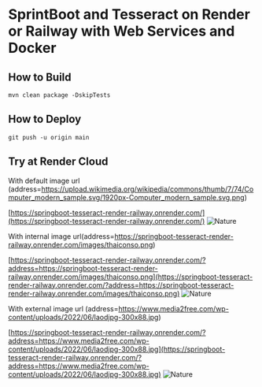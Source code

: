 # SprintBoot and Tesseract on Render or Railway with Web Services and Docker

## How to Build

```
mvn clean package -DskipTests
```

## How to Deploy

```
git push -u origin main
```

## Try at Render Cloud

With default image url (address=https://upload.wikimedia.org/wikipedia/commons/thumb/7/74/Computer_modern_sample.svg/1920px-Computer_modern_sample.svg.png)

[https://springboot-tesseract-render-railway.onrender.com/](https://springboot-tesseract-render-railway.onrender.com/)
![Nature](https://upload.wikimedia.org/wikipedia/commons/thumb/7/74/Computer_modern_sample.svg/1920px-Computer_modern_sample.svg.png)

With internal image url(address=https://springboot-tesseract-render-railway.onrender.com/images/thaiconso.png)

[https://springboot-tesseract-render-railway.onrender.com/?address=https://springboot-tesseract-render-railway.onrender.com/images/thaiconso.png](https://springboot-tesseract-render-railway.onrender.com/?address=https://springboot-tesseract-render-railway.onrender.com/images/thaiconso.png)
![Nature](https://springboot-tesseract-render-railway.onrender.com/images/thaiconso.png)

With external image url (address=https://www.media2free.com/wp-content/uploads/2022/06/laodjpg-300x88.jpg)

[https://springboot-tesseract-render-railway.onrender.com/?address=https://www.media2free.com/wp-content/uploads/2022/06/laodjpg-300x88.jpg](https://springboot-tesseract-render-railway.onrender.com/?address=https://www.media2free.com/wp-content/uploads/2022/06/laodjpg-300x88.jpg)
![Nature](https://www.media2free.com/wp-content/uploads/2022/06/laodjpg-300x88.jpg)